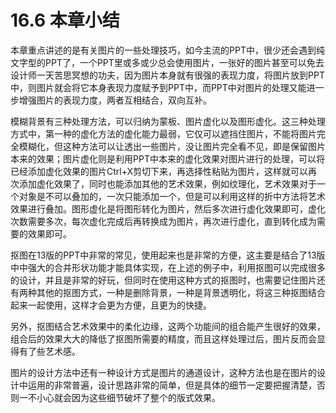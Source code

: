 # 16.6  本章小结

本章重点讲述的是有关图片的一些处理技巧，如今主流的PPT中，很少还会遇到纯文字型的PPT了，一个PPT里或多或少总会使用图片，一张好的图片甚至可以免去设计师一天苦思冥想的功夫，因为图片本身就有很强的表现力度，将图片放到PPT中，则图片就会将它本身表现力度赋予到PPT中，而PPT中对图片的处理又能进一步增强图片的表现力度，两者互相结合，双向互补。

模糊背景有三种处理方法，可以归纳为蒙板、图片虚化以及图形虚化。这三种处理方式中，第一种的虚化方法的虚化能力最弱，它仅可以遮挡住图片，不能将图片完全模糊化，但这种方法可以让透出一些图片，没让图片完全看不见，即是保留图片本来的效果；图片虚化则是利用PPT中本来的虚化效果对图片进行的处理，可以将已经添加虚化效果的图片Ctrl+X剪切下来，再选择性粘贴为图片，这样就可以再次添加虚化效果了，同时也能添加其他的艺术效果，例如纹理化，艺术效果对于一个对象是不可以叠加的，一次只能添加一个，但是可以利用这样的折中方法将艺术效果进行叠加。图形虚化是将图形转化为图片，然后多次进行虚化效果即可，虚化次数需要多次，每次虚化完成后再转换成为图片，再次进行虚化，直到转化成为需要的效果即可。

抠图在13版的PPT中非常的常见，使用起来也是非常的方便，这主要是结合了13版中中强大的合并形状功能才能具体实现，在上述的例子中，利用抠图可以完成很多的设计，并且是非常的好玩，但同时在使用这种方式的抠图时，也需要记住图片还有两种其他的抠图方式，一种是删除背景，一种是背景透明化，将这三种抠图结合起来一起使用，这样才会更为方便，且更为的快捷。

另外，抠图结合艺术效果中的柔化边缘，这两个功能间的组合能产生很好的效果，组合后的效果大大的降低了抠图所需要的精度，而且这样处理过后，图片反而会显得有了些艺术感。

图片的设计方法中还有一种设计方式是图片的通道设计，这种方法也是在图片的设计中运用的非常普遍，设计思路非常的简单，但是具体的细节一定要把握清楚，否则一不小心就会因为这些细节破坏了整个的版式效果。

